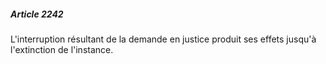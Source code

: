 ##### Article 2242

L'interruption résultant de la demande en justice produit ses effets jusqu'à l'extinction de l'instance.

